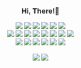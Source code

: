 <h3 align="center"> Hi, There!👋 </h3>
<div align="center">
  <a href="https://www.instagram.com/d0_.yxn_" target="_blank"><img src="https://img.shields.io/badge/d0_.yxn_-E4405F.svg?style=for-the-badge&logo=Instagram&logoColor=white"/></a>
  <img src="https://img.shields.io/badge/Discord-%235865F2.svg?style=for-the-badge&logo=discord&logoColor=white"/>
  <img src="https://img.shields.io/badge/Slack-4A154B?style=for-the-badge&logo=slack&logoColor=white"/> 
  <a href="https://www.youtube.com/channel/UC8sUzhRqdKGUql0BgHVJ3jQ" target="_blank"><img src="https://img.shields.io/badge/YouTube-%23FF0000.svg?style=for-the-badge&logo=YouTube&logoColor=white"/></a>
  <a href="https://blog.naver.com/d0yxn" target="_blank"><img src="https://img.shields.io/badge/Blog-03C75A.svg?style=for-the-badge&logo=Naver&logoColor=white"/></a>
  <img src="https://img.shields.io/badge/Notion-000000.svg?style=for-the-badge&logo=Notion&logoColor=white"/>
  <br/>
  <img src="https://img.shields.io/badge/Dart-0175C2.svg?style=for-the-badge&logo=Dart&logoColor=white"/>
  <img src="https://img.shields.io/badge/Flutter-02569B.svg?style=for-the-badge&logo=Flutter&logoColor=white"/>
  <img src="https://img.shields.io/badge/HTML-E34F26.svg?style=for-the-badge&logo=HTML5&logoColor=white"/>
  <img src="https://img.shields.io/badge/CSS-1572B6.svg?style=for-the-badge&logo=CSS3&logoColor=white"/>
  <img src="https://img.shields.io/badge/C-004482.svg?style=for-the-badge&logo=C&logoColor=white"/>
  <img src="https://img.shields.io/badge/C++-00599C.svg?style=for-the-badge&logo=C++&logoColor=white"/>
  <img src="https://img.shields.io/badge/Firebase-039BE5?style=for-the-badge&logo=Firebase&logoColor=white"/>
  <img src="https://img.shields.io/badge/-Arduino-00979D?style=for-the-badge&logo=Arduino&logoColor=white"/>
  <br/>
  <img src="https://img.shields.io/badge/Visual%20Studio%20Code-0078d7.svg?style=for-the-badge&logo=visual-studio-code&logoColor=white"/>
  <img src="https://img.shields.io/badge/Android%20Studio-3DDC84.svg?style=for-the-badge&logo=android-studio&logoColor=white"/>
  <img src="https://img.shields.io/badge/-Arduino-00979D?style=for-the-badge&logo=Arduino&logoColor=white"/>
  <img src="https://img.shields.io/badge/Windows%2011-%230079d5.svg?style=for-the-badge&logo=Windows%2011&logoColor=white"/>
  <img src="https://img.shields.io/badge/github-%23121011.svg?style=for-the-badge&logo=github&logoColor=white"/>
  <img src="https://img.shields.io/badge/Figma-F24E1E.svg?style=for-the-badge&logo=Figma&logoColor=white"/>
  <br/><br/>
  <img src="https://github-readme-stats.vercel.app/api/top-langs/?username=dodo07070707&layout=compact">
  <img src="https://github-readme-stats.vercel.app/api?username=dodo07070707&include_all_commits=true&theme=vue&hide_border=true&count_private=true)](https://github.com/dodo07070707/github-readme-stats">
  

</div>
